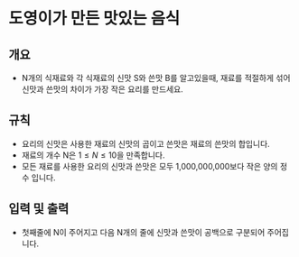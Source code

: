 도영이가 만든 맛있는 음식
===
## 개요
+ N개의 식재료와 각 식재료의 신맛 S와 쓴맛 B를 알고있을때, 재료를 적절하게 섞어 신맛과 쓴맛의 차이가 가장 작은 요리를 만드세요.
## 규칙
+ 요리의 신맛은 사용한 재료의 신맛의 곱이고 쓴맛은 재료의 쓴맛의 합입니다.
+ 재료의 개수 N은 $1 \le N \le 10$을 만족합니다.
+ 모든 재료를 사용한 요리의 신맛과 쓴맛은 모두 1,000,000,000보다 작은 양의 정수 입니다.
## 입력 및 출력
+ 첫째줄에 N이 주어지고 다음 N개의 줄에 신맛과 쓴맛이 공백으로 구분되어 주어집니다.
